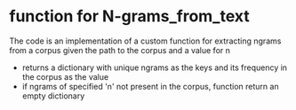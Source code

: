 # function for N-grams_from_text

The code is an implementation of a custom function for extracting ngrams from a corpus given the path to the corpus and a value for n 

- returns a dictionary with unique ngrams as the keys and its frequency in the corpus as the value
- if ngrams of specified 'n' not present in the corpus, function return an empty dictionary

